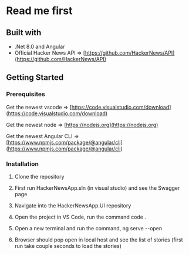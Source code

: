 # Read me first
## Built with

* .Net 8.0 and Angular
* Official Hacker News API => [https://github.com/HackerNews/API](https://github.com/HackerNews/API)

## Getting Started

### Prerequisites

Get the newest vscode => [https://code.visualstudio.com/download](https://code.visualstudio.com/download)

Get the newest node => [https://nodejs.org](https://nodejs.org)

Get the newest Angular CLI => [https://www.npmjs.com/package/@angular/cli] (https://www.npmjs.com/package/@angular/cli)

### Installation

1. Clone the repository

1. First run HackerNewsApp.sln (in visual studio) and see the Swagger page

1. Navigate into the HackerNewsApp.UI repository

1. Open the project in VS Code, run the command code .

1. Open a new terminal and run the command, ng serve --open

1. Browser should pop open in local host and see the list of stories (first run take couple seconds to load the stories)

  
